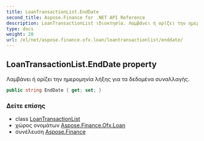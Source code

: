 ```yaml
---
title: LoanTransactionList.EndDate
second_title: Aspose.Finance for .NET API Reference
description: LoanTransactionList ιδιοκτησία. Λαμβάνει ή ορίζει την ημερομηνία λήξης για τα δεδομένα συναλλαγής.
type: docs
weight: 20
url: /el/net/aspose.finance.ofx.loan/loantransactionlist/enddate/
---
```

## LoanTransactionList.EndDate property

Λαμβάνει ή ορίζει την ημερομηνία λήξης για τα δεδομένα συναλλαγής.

```csharp
public string EndDate { get; set; }
```

### Δείτε επίσης

* class [LoanTransactionList](../)
* χώρος ονομάτων [Aspose.Finance.Ofx.Loan](../../loantransactionlist/)
* συνέλευση [Aspose.Finance](../../../)


